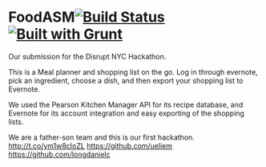 FoodASM[![Build Status](https://travis-ci.org/ueliem/FoodASM.svg?branch=master)](https://travis-ci.org/ueliem/FoodASM)[![Built with Grunt](https://cdn.gruntjs.com/builtwith.png)](http://gruntjs.com/)
====================

Our submission for the Disrupt NYC Hackathon.

This is a Meal planner and shopping list on the go. Log in through evernote, pick an ingredient, choose a dish, and then export your shopping list to Evernote.

We used the Pearson Kitchen Manager API for its recipe database, and Evernote for its account integration and easy exporting of the shopping lists.

We are a father-son team and this is our first hackathon.
http://t.co/ym1w8cIoZL
https://github.com/ueliem
https://github.com/longdanielc
